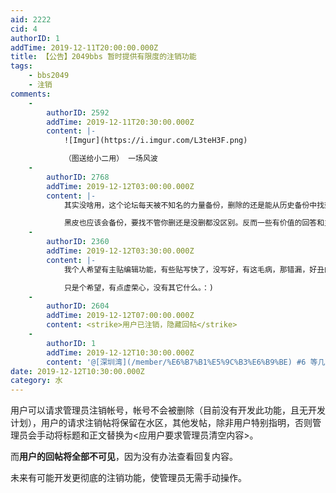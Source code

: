 ```yaml
---
aid: 2222
cid: 4
authorID: 1
addTime: 2019-12-11T20:00:00.000Z
title: 【公告】2049bbs 暂时提供有限度的注销功能
tags:
    - bbs2049
    - 注销
comments:
    -
        authorID: 2592
        addTime: 2019-12-11T20:30:00.000Z
        content: |-
            ![Imgur](https://i.imgur.com/L3teH3F.png)

            （图送给小二用） 一场风波
    -
        authorID: 2768
        addTime: 2019-12-12T03:00:00.000Z
        content: |-
            其实没啥用，这个论坛每天被不知名的力量备份，删除的还是能从历史备份中找到。

            黑皮也应该会备份，要找不管你删还是没删都没区别。反而一些有价值的回答和主贴都被删了，后来人的观感很差。
    -
        authorID: 2360
        addTime: 2019-12-12T03:30:00.000Z
        content: |-
            我个人希望有主贴编辑功能，有些贴写快了，没写好，有这毛病，那错漏，好丑的，就想作些刪删改改。

            只是个希望，有点虚荣心，没有其它什么。：)
    -
        authorID: 2604
        addTime: 2019-12-12T07:00:00.000Z
        content: <strike>用户已注销，隐藏回帖</strike>
    -
        authorID: 1
        addTime: 2019-12-12T10:30:00.000Z
        content: '@[深圳湾](/member/%E6%B7%B1%E5%9C%B3%E6%B9%BE) #6 等几天改造完就好了。'
date: 2019-12-12T10:30:00.000Z
category: 水
---
```


用户可以请求管理员注销帐号，帐号不会被删除（目前没有开发此功能，且无开发计划），用户的请求注销帖将保留在水区，其他发帖，除非用户特别指明，否则管理员会手动将标题和正文替换为<应用户要求管理员清空内容>。

而**用户的回帖将全部不可见**，因为没有办法查看回复内容。

未来有可能开发更彻底的注销功能，使管理员无需手动操作。
